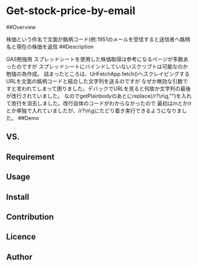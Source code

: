 # Get-stock-price-by-email
##Overview

株価という件名で文面が銘柄コード(例:1951のメールを受信すると送信者へ銘柄名と現在の株価を返信
##Description 

GAS勉強用
スプレッドシートを使用した株価取得は参考になるページが多数あったのですが
スプレッドシートにバインドしていないスクリプトは可能なのか勉強の為作成。
詰まったところは、UrlFetchApp.fetch()へスクレイピングするURLを文面の銘柄コードと結合した文字列を送るのですが
なぜか無効な引数ですと言われてしまって困りました。デバックでURLを見ると何故か文字列の最後が改行されていました。
なのでgetPlainbodyのあとにreplace(\/r?\n\g,"")を入れて改行を消去しました。改行自体のコードがわからなかったので
最初は/nとか/rとか単独で入れていましたが、\/r?\n\gにたどり着き実行できるようになりました。
##Demo
## VS. 
## Requirement
## Usage
## Install
## Contribution
## Licence
## Author

